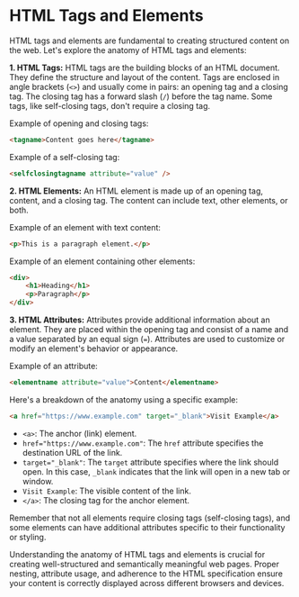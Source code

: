 # HTML Tags and Elements
HTML tags and elements are fundamental to creating structured content on the web. Let's explore the anatomy of HTML tags and elements:

**1. HTML Tags:**
HTML tags are the building blocks of an HTML document. They define the structure and layout of the content. Tags are enclosed in angle brackets (`<>`) and usually come in pairs: an opening tag and a closing tag. The closing tag has a forward slash (`/`) before the tag name. Some tags, like self-closing tags, don't require a closing tag.

Example of opening and closing tags:
```html
<tagname>Content goes here</tagname>
```

Example of a self-closing tag:
```html
<selfclosingtagname attribute="value" />
```

**2. HTML Elements:**
An HTML element is made up of an opening tag, content, and a closing tag. The content can include text, other elements, or both.

Example of an element with text content:
```html
<p>This is a paragraph element.</p>
```

Example of an element containing other elements:
```html
<div>
    <h1>Heading</h1>
    <p>Paragraph</p>
</div>
```

**3. HTML Attributes:**
Attributes provide additional information about an element. They are placed within the opening tag and consist of a name and a value separated by an equal sign (`=`). Attributes are used to customize or modify an element's behavior or appearance.

Example of an attribute:
```html
<elementname attribute="value">Content</elementname>
```

Here's a breakdown of the anatomy using a specific example:

```html
<a href="https://www.example.com" target="_blank">Visit Example</a>
```

- `<a>`: The anchor (link) element.
- `href="https://www.example.com"`: The `href` attribute specifies the destination URL of the link.
- `target="_blank"`: The `target` attribute specifies where the link should open. In this case, `_blank` indicates that the link will open in a new tab or window.
- `Visit Example`: The visible content of the link.
- `</a>`: The closing tag for the anchor element.

Remember that not all elements require closing tags (self-closing tags), and some elements can have additional attributes specific to their functionality or styling.

Understanding the anatomy of HTML tags and elements is crucial for creating well-structured and semantically meaningful web pages. Proper nesting, attribute usage, and adherence to the HTML specification ensure your content is correctly displayed across different browsers and devices.
